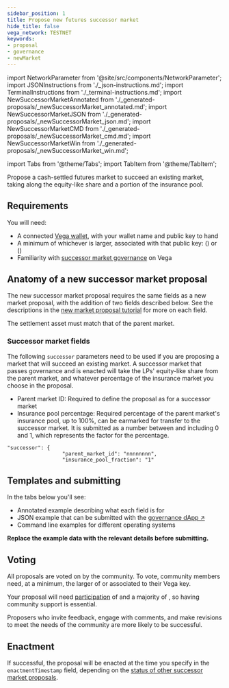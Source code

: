 ```yaml
---
sidebar_position: 1
title: Propose new futures successor market
hide_title: false
vega_network: TESTNET
keywords:
- proposal
- governance
- newMarket
---
```


import NetworkParameter from '@site/src/components/NetworkParameter';
import JSONInstructions from './_json-instructions.md';
import TerminalInstructions from './_terminal-instructions.md';
import NewSuccessorMarketAnnotated from './_generated-proposals/_newSuccessorMarket_annotated.md';
import NewSuccessorMarketJSON from './_generated-proposals/_newSuccessorMarket_json.md';
import NewSuccessorMarketCMD from './_generated-proposals/_newSuccessorMarket_cmd.md';
import NewSuccessorMarketWin from './_generated-proposals/_newSuccessorMarket_win.md';

import Tabs from '@theme/Tabs';
import TabItem from '@theme/TabItem';

Propose a cash-settled futures market to succeed an existing market, taking along the equity-like share and a portion of the insurance pool.

## Requirements

You will need:
* A connected [Vega wallet](../../tools/vega-wallet/index.md), with your wallet name and public key to hand
* A minimum of whichever is larger, associated with that public key: <NetworkParameter frontMatter={frontMatter} param="governance.proposal.market.minProposerBalance" hideValue={true}/>   (<NetworkParameter frontMatter={frontMatter} param="governance.proposal.market.minProposerBalance" hideName={true} formatter="governanceToken" suffix="tokens"/>) or <NetworkParameter frontMatter={frontMatter} param="spam.protection.proposal.min.tokens" hideValue={true}/> (<NetworkParameter frontMatter={frontMatter} param="spam.protection.proposal.min.tokens" hideName={true} formatter="governanceToken"  formatter="governanceToken" suffix="tokens"/>)
* Familiarity with [successor market governance](../../concepts/governance.md#propose-a-successor-market) on Vega

## Anatomy of a new successor market proposal
The new successor market proposal requires the same fields as a new market proposal, with the addition of two fields described below. See the descriptions in the [new market proposal tutorial](new-market-proposal.md#anatomy-of-a-market-proposal) for more on each field.

The settlement asset must match that of the parent market.

### Successor market fields

The following `successor` parameters need to be used if you are proposing a market that will succeed an existing market. A successor market that passes governance and is enacted will take the LPs' equity-like share from the parent market, and whatever percentage of the insurance market you choose in the proposal.

* Parent market ID: Required to define the proposal as for a successor market
* Insurance pool percentage: Required percentage of the parent market's insurance pool, up to 100%, can be earmarked for transfer to the successor market. It is submitted as a number between and including 0 and 1, which represents the factor for the percentage.

```
"successor": {
                  "parent_market_id": "nnnnnnnn",
                  "insurance_pool_fraction": "1"
```

## Templates and submitting
In the tabs below you'll see:

* Annotated example describing what each field is for
* JSON example that can be submitted with the [governance dApp ↗](https://governance.fairground.wtf/proposals/propose/raw)
* Command line examples for different operating systems

**Replace the example data with the relevant details before submitting.**

<Tabs groupId="newSuccessorMarket">
  <TabItem value="annotated" label="Annotated example">
    <NewSuccessorMarketAnnotated />
  </TabItem>
  <TabItem value="json" label="Governance dApp (JSON)">
    <JSONInstructions />
    <NewSuccessorMarketJSON />
  </TabItem>
  <TabItem value="cmd" label="Command line (Linux / OSX)">
    <TerminalInstructions />
    <NewSuccessorMarketCMD />
  </TabItem>
  <TabItem value="win" label="Command line (Windows)">
    <TerminalInstructions />
    <NewSuccessorMarketWin />
  </TabItem>
</Tabs>

## Voting
All proposals are voted on by the community. To vote, community members need, at a minimum, the larger of <NetworkParameter frontMatter={frontMatter} param="governance.proposal.newMarket.minVoterBalance" formatter="governanceToken" suffix="tokens" hideName={true} /> or <NetworkParameter frontMatter={frontMatter} formatter="governanceToken" param="spam.protection.voting.min.tokens" suffix="tokens" hideName={true} /> associated to their Vega key.

Your proposal will need [participation](../../concepts/governance.md#how-the-outcome-is-calculated) of <NetworkParameter frontMatter={frontMatter} param="governance.proposal.newMarket.requiredParticipation" formatter="percent" hideName={true} /> and a majority of <NetworkParameter frontMatter={frontMatter} param="governance.proposal.newMarket.requiredMajority" formatter="percent" hideName={true} />, so having community support is essential. 

Proposers who invite feedback, engage with comments, and make revisions to meet the needs of the community are more likely to be successful.

## Enactment
If successful, the proposal will be enacted at the time you specify in the `enactmentTimestamp` field, depending on the [status of other successor market proposals](../../concepts/governance.md#proposal-outcome-successor-market).